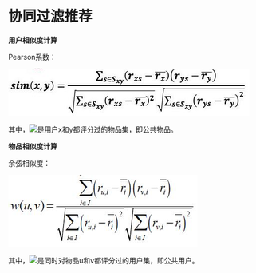 # 协同过滤推荐


**用户相似度计算**

Pearson系数：

![](res/19.jpg)

其中，![](http://latex.codecogs.com/gif.latex?\{S_{xy}})是用户x和y都评分过的物品集，即公共物品。

**物品相似度计算**

余弦相似度：

![](res/5.jpg)

其中，![](http://latex.codecogs.com/gif.latex?\{I})是同时对物品u和v都评分过的用户集，即公共用户。